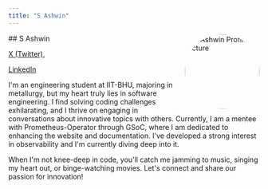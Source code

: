 ```yaml
---
title: "S Ashwin"
---
```



<img src="https://sessionize.com/image/8b72-400o400o1-EcgFznNum1KvjPYtoQvQEi.jpg" style="width: 150px; float: right; border-radius: 50%" alt="S Ashwin Profile Picture"/>
## S Ashwin

[X (Twitter)](https://x.com/AshwinSriram11), 

[LinkedIn](https://www.linkedin.com/in/s-ashwin-0ba5ba246/)

I'm an engineering student at IIT-BHU, majoring in metallurgy, but my heart truly lies in software engineering. I find solving coding challenges exhilarating, and I thrive on engaging in conversations about innovative topics with others. Currently, I am a mentee with Prometheus-Operator through GSoC, where I am dedicated to enhancing the website and documentation. I've developed a strong interest in observability and I'm currently diving deep into it.

When I'm not knee-deep in code, you'll catch me jamming to music, singing my heart out, or binge-watching movies. Let's connect and share our passion for innovation!
